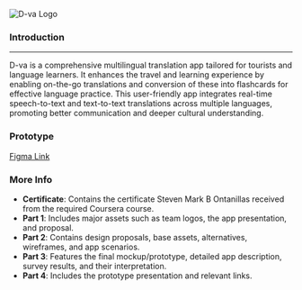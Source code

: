 ![D-va Logo](https://github.com/JCoching/school-portfolio/assets/97204006/506778cc-c5b0-4bdb-b000-9e16382c8e3f)
### Introduction
---
D-va is a comprehensive multilingual translation app tailored for tourists and language learners.
It enhances the travel and learning experience by enabling on-the-go translations and conversion of
these into flashcards for effective language practice. This user-friendly app integrates real-time
speech-to-text and text-to-text translations across multiple languages, promoting better communication
and deeper cultural understanding.

### Prototype
[Figma Link](https://www.figma.com/proto/5UIufz9Zy7YdtgSoUHxgBH/Untitled?node-id=1-2&t=z0FTDpyAwkiU5MPN-0&scaling=scale-down&content-scaling=fixed&page-id=0%3A1&starting-point-node-id=1%3A2)

### More Info

- **Certificate**: Contains the certificate Steven Mark B Ontanillas received from the required Coursera course.
- **Part 1**: Includes major assets such as team logos, the app presentation, and proposal.
- **Part 2**: Contains design proposals, base assets, alternatives, wireframes, and app scenarios.
- **Part 3**: Features the final mockup/prototype, detailed app description, survey results, and their interpretation.
- **Part 4**: Includes the prototype presentation and relevant links.
